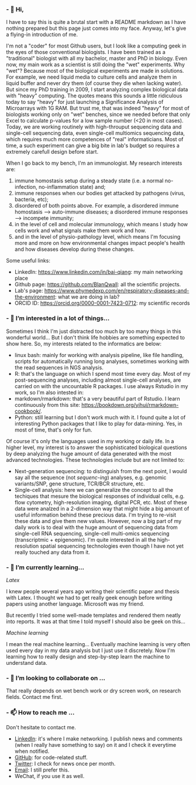 ### - 👋 Hi, 

I have to say this is quite a brutal start with a README markdown as I have nothing prepared but this page just comes into my face. Anyway, let's give a flying-in introduction of me. 

I'm not a "coder" for most Github users, but I look like a computing geek in the eyes of those conventional biologists. I have been trained as a "traditional" biologist with all my bachelor, master and PhD in biology. Even now, my main work as a scientist is still doing the "wet" experiments. Why "wet"? Because most of the biological experiments are made in solutions. For example, we need liquid media to culture cells and analyze them in liquid buffer and never dry them (of course they die when lacking water). But since my PhD training in 2009, I start analyzing complex biological data with "heavy" computing. The quotes means this sounds a little ridiculous today to say "heavy" for just launching a Significance Analysis of Microarrays with 1G RAM. But trust me, that was indeed "heavy" for most of biologists working only on "wet" benches, since we needed before that only Excel to calculate p-values for a low sample number (<20 in most cases). Today, we are working routinely with high-throuput sequencing data and single-cell sequencing data, even single-cell multiomics sequencing data, which requires much more competences of "real" informaticians. Most of time, a such experiment can give a big bite in lab's budget so requires a extremely carefull design before start. 

When I go back to my bench, I'm an immunologist. My research interests are: 
1. immune homostasis setup during a steady state (i.e. a normal no-infection, no-inflammation state) and; 
2. immune responses when our bodies get attacked by pathogens (virus, bacteria, etc); 
3. disordered of both points above. For example, a disordered immune homostasis --> auto-immune diseases; a disordered immune responses --> incompete immunity; 
4. in the level of cell and molecular immunology, which means I study how cells work and what signals make them work and how.
5. and in the level of physio-pathology level, which means I'm focusing more and more on how environmental changes impact people's health and how diseases develop during these changes. 

Some useful links: 
+ LinkedIn: https://www.linkedin.com/in/bai-qiang: my main networking place
+ Github page: https://github.com/BlanQwall: all the scientific projects. 
+ Lab's page: https://www.phymedexp.com/en/respiratory-diseases-and-the-environment: what we are doing in lab?
+ ORCID ID: https://orcid.org/0000-0001-7423-0712: my scientific records


### - 👀 I’m interested in a lot of things... 

Sometimes I think I'm just distracted too much by too many things in this wonderful world... But I don't think life hobbies are something expected to show here. So, my interests related to the informatics are below: 

+ 	linux bash: mainly for working with analysis pipeline, like file handling, scripts for automatically running long analyses, sometimes working with the read sequences in NGS analysis. 
+ 	R: that's the language on which I spend most time every day. Most of my post-sequencing analyses, including almost single-cell analyses, are carried on with the uncountable R packages. I use always Rstudio in my work, so I'm also intested in: 
+ 	markdown/rmarkdown: that's a very beautiful part of Rstudio. I learn continuously from this site: https://bookdown.org/yihui/rmarkdown-cookbook/. 
+ 	Python: still learning but I don't work much with it. I found quite a lot of interesting Python packages that I like to play for data-mining. Yes, in most of time, that's only for fun. 

Of course it's only the languages used in my working or daily life. In a higher level, my interest is to answer the sophisticated biological questions by deep analyzing the huge amount of data generated with the most advanced technologies. These technologies include but are not limited to: 

+ 	Next-generation sequencing: to distinguish from the next point, I would say all the sequence (not *sequenc-ing*) analyses, e.g. genomic variants/SNP, gene structure, TCR/BCR structure, etc. 
+ 	Single-cell analysis: here we can generalize the concept to all the techiques that mesure the biological responses of individual cells, e.g. flow cytometry, high-resolution imaging, digital PCR, etc. Most of these data were analzed in a 2-dimension way that might hide a big amount of useful information behind these precious data. I'm trying to re-visit these data and give them new values. However, now a big part of my daily work is to deal with the huge amount of sequencing data from single-cell RNA sequencing, single-cell multi-omics sequencing (transcriptmic + epigenomic). I'm quite interested in all the high-resolution spatial sequencing technologies even though I have not yet really touched any data from it. 

### - 🌱 I’m currently learning...

*Latex* 

I knew people several years ago writing their scientific paper and thesis with Latex. I thought we had to get really geek enough before writing papers using another language. Microsoft was my friend. 

But recently I tried some well-made templates and rendered them neatly into reports. It was at that time I told myself I should also be geek on this... 

*Machine learning*

I mean the real machine learning... Eventually machine learning is very often used every day in my data analysis but I just use it discretely. Now I'm learning how to really design and step-by-step learn the machine to understand data. 

### - 💞️ I’m looking to collaborate on ...

That really depends on wet bench work or dry screen work, on research fields. Contact me first. 

### - 📫 How to reach me ...

Don't hesitate to contact me. 

+   [LinkedIn](https://www.linkedin.com/in/bai-qiang "BAI Qiang's LinkedIn page"): it's where I make networking. I publish news and comments (when I really have something to say) on it and I check it everytime when notified. 
+   [GitHub](https://github.com/BlanQwall "BAI Qiang's Github page"): for code-related stuff. 
+   [Twitter](https://twitter.com/qunich "My Twitter page"): I check for news once per month. 
+   [Email](mailto:qiang.bai@inserm.fr): I still prefer this.
+   WeChat, if you use it as well. 


<!---
BlanQwall/BlanQwall is a ✨ special ✨ repository because its `README.md` (this file) appears on your GitHub profile.
You can click the Preview link to take a look at your changes.
--->
